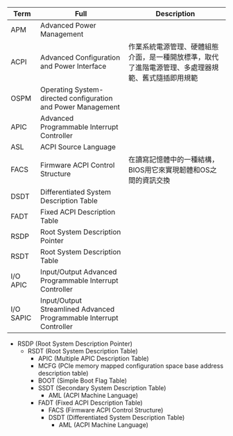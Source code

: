|Term|Full|Description|
|-|-|-|
|APM|Advanced Power Management||
|ACPI|Advanced Configuration and Power Interface|作業系統電源管理、硬體組態介面，是一種開放標準，取代了進階電源管理、多處理器規範、舊式隨插即用規範|
|OSPM|Operating System-directed configuration and Power Management||
|APIC|Advanced Programmable Interrupt Controller||
|ASL|ACPI Source Language||
|FACS|Firmware ACPI Control Structure|在讀寫記憶體中的一種結構，BIOS用它來實現韌體和OS之間的資訊交換|
|DSDT|Differentiated System Description Table||
|FADT|Fixed ACPI Description Table||
|RSDP|Root System Description Pointer||
|RSDT|Root System Description Table||
|I/O APIC|Input/Output Advanced Programmable Interrupt Controller||
|I/O SAPIC|Input/Output Streamlined Advanced Programmable Interrupt Controller||

- RSDP (Root System Description Pointer)
  - RSDT (Root System Description Table)
    - APIC (Multiple APIC Description Table)
    - MCFG (PCIe memory mapped configuration space base address description table)
    - BOOT (Simple Boot Flag Table)
    - SSDT (Secondary System Description Table)
      - AML (ACPI Machine Language)
    - FADT (Fixed ACPI Description Table)
      - FACS (Firmware ACPI Control Structure)
      - DSDT (Differentiated System Description Table)
        - AML (ACPI Machine Language)
